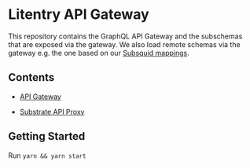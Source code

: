 # Litentry API Gateway

This repository contains the GraphQL API Gateway and the subschemas that are exposed via the gateway. We also load remote schemas via the gateway e.g. the one based on our [Subsquid mappings](https://github.com/litentry/subsquid-mappings).

## Contents

- [API Gateway](https://github.com/litentry/api-gateway/blob/main/api-gateway/README.md)

- [Substrate API Proxy](https://github.com/litentry/api-gateway/blob/main/subschemas/substrate-api-proxy/README.md)

## Getting Started

Run `yarn && yarn start`
